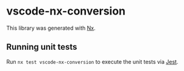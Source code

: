 # vscode-nx-conversion

This library was generated with [Nx](https://nx.dev).

## Running unit tests

Run `nx test vscode-nx-conversion` to execute the unit tests via [Jest](https://jestjs.io).

